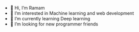 - 👋 Hi, I’m Ramam
- 👀 I’m interested in Machine learning and web development
- 🌱 I’m currently learning Deep learning
- 💞️ I’m looking for new programmer friends

<!---
ramanbansal1/ramanbansal1 is a ✨ special ✨ repository because its `README.md` (this file) appears on your GitHub profile.
You can click the Preview link to take a look at your changes.
--->

